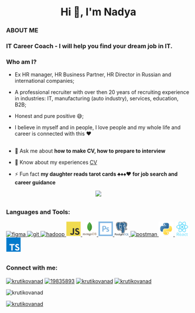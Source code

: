 <h1 align="center">Hi 👋, I'm Nadya</h1>
<h3>ABOUT ME</h3>
<h3 align="left">IT Career Coach - I will help you find your dream job in IT.</h3>
<h3>Who am I?</h3>

  - Ex HR manager, HR Business Partner, HR Director in Russian and international companies;
  
  - A professional recruiter with over then 20 years of recruiting experience in industries: IT, manufacturing (auto industry), services, education, B2B;
  
  - Honest and pure positive 😅;
  
  - I believe in myself and in people, I love people and my whole life and career is connected with this ❤️ </h3>

## 

- 💬 Ask me about **how to make CV, how to prepare to interview**

- 📄 Know about my experiences [CV](https://spb.hh.ru/resume/9792959dff0604df850039ed1f6a594479426f)

- ⚡ Fun fact **my daughter reads tarot cards ♣♦♠♥ for job search and career guidance**

<div id="header" align="center">
  <img src=https://media.giphy.com/media/9Vvoj75o3ZsK6TRUqH/giphy.gif>
</div>

## 

<h3 align="left">Languages and Tools:</h3>
<p align="left"> <a href="https://www.figma.com/" target="_blank" rel="noreferrer"> <img src="https://www.vectorlogo.zone/logos/figma/figma-icon.svg" alt="figma" width="40" height="40"/> </a> <a href="https://git-scm.com/" target="_blank" rel="noreferrer"> <img src="https://www.vectorlogo.zone/logos/git-scm/git-scm-icon.svg" alt="git" width="40" height="40"/> </a> <a href="https://hadoop.apache.org/" target="_blank" rel="noreferrer"> <img src="https://www.vectorlogo.zone/logos/apache_hadoop/apache_hadoop-icon.svg" alt="hadoop" width="40" height="40"/> </a> <a href="https://developer.mozilla.org/en-US/docs/Web/JavaScript" target="_blank" rel="noreferrer"> <img src="https://raw.githubusercontent.com/devicons/devicon/master/icons/javascript/javascript-original.svg" alt="javascript" width="40" height="40"/> </a> <a href="https://www.mongodb.com/" target="_blank" rel="noreferrer"> <img src="https://raw.githubusercontent.com/devicons/devicon/master/icons/mongodb/mongodb-original-wordmark.svg" alt="mongodb" width="40" height="40"/> </a> <a href="https://www.photoshop.com/en" target="_blank" rel="noreferrer"> <img src="https://raw.githubusercontent.com/devicons/devicon/master/icons/photoshop/photoshop-line.svg" alt="photoshop" width="40" height="40"/> </a> <a href="https://www.postgresql.org" target="_blank" rel="noreferrer"> <img src="https://raw.githubusercontent.com/devicons/devicon/master/icons/postgresql/postgresql-original-wordmark.svg" alt="postgresql" width="40" height="40"/> </a> <a href="https://postman.com" target="_blank" rel="noreferrer"> <img src="https://www.vectorlogo.zone/logos/getpostman/getpostman-icon.svg" alt="postman" width="40" height="40"/> </a> <a href="https://www.python.org" target="_blank" rel="noreferrer"> <img src="https://raw.githubusercontent.com/devicons/devicon/master/icons/python/python-original.svg" alt="python" width="40" height="40"/> </a> <a href="https://reactjs.org/" target="_blank" rel="noreferrer"> <img src="https://raw.githubusercontent.com/devicons/devicon/master/icons/react/react-original-wordmark.svg" alt="react" width="40" height="40"/> </a> <a href="https://www.typescriptlang.org/" target="_blank" rel="noreferrer"> <img src="https://raw.githubusercontent.com/devicons/devicon/master/icons/typescript/typescript-original.svg" alt="typescript" width="40" height="40"/> </a> </p>


##   

<h3 align="left">Connect with me:</h3>
<p align="left">
<a href="https://linkedin.com/in/krutikovanad" target="blank"><img align="center" src="https://raw.githubusercontent.com/rahuldkjain/github-profile-readme-generator/master/src/images/icons/Social/linked-in-alt.svg" alt="krutikovanad" height="30" width="40" /></a>
<a href="https://stackoverflow.com/users/19835893" target="blank"><img align="center" src="https://raw.githubusercontent.com/rahuldkjain/github-profile-readme-generator/master/src/images/icons/Social/stack-overflow.svg" alt="19835893" height="30" width="40" /></a>
<a href="https://fb.com/krutikovanad" target="blank"><img align="center" src="https://raw.githubusercontent.com/rahuldkjain/github-profile-readme-generator/master/src/images/icons/Social/facebook.svg" alt="krutikovanad" height="30" width="40" /></a>
<a href="https://instagram.com/krutikovanad" target="blank"><img align="center" src="https://raw.githubusercontent.com/rahuldkjain/github-profile-readme-generator/master/src/images/icons/Social/instagram.svg" alt="krutikovanad" height="30" width="40" /></a>
</p>


<p align="left"> <img src="https://komarev.com/ghpvc/?username=krutikovanad&label=Profile%20views&color=0e75b6&style=flat" alt="krutikovanad" /> </p>

<p align="left"> <a href="https://github.com/ryo-ma/github-profile-trophy"><img src="https://github-profile-trophy.vercel.app/?username=krutikovanad" alt="krutikovanad" /></a> </p>
